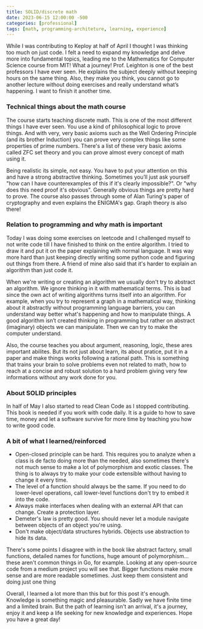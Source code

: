 ```yaml
---
title: SOLID/discrete math
date: 2023-06-15 12:00:00 -500
categories: [professional]
tags: [math, programming-architeture, learning, experience]
---
```


While I was contributing to Keploy at half of April I thought I was thinking too much on just code. I felt a need to expand my knowledge and delve more into fundamental topics, leading me to the Mathematics for Computer Science course from MIT! What a journey! Prof. Leighton is one of the best professors I have ever seen. He explains the subject deeply without keeping hours on the same thing. Also, they make you think, you cannot go to another lecture without doing exercises and really understand what’s happening. I want to finish it another time.

### Technical things about the math course
The course starts teaching discrete math. This is one of the most different things I have ever seen. You use a kind of philosophical logic to prove things. And with very, very basic axioms such as the Well Ordering Principle (and its brother Induction) you can prove very complex things like some properties of prime numbers. There's a list of these very basic axioms called ZFC set theory and you can prove almost every concept of math using it.

Being realistic its simple, not easy. You have to put your attention on this and have a strong abstractive thinking. Sometimes you’ll just ask yourself "how can I have counterexamples of this if it's clearly impossible?". Or "why does this need proof it's obvious". Generally obvious things are pretty hard to prove. The course also passes through some of Alan Turing's paper of cryptography and even explains the ENIGMA's gap. Graph theory is also there!

### Relation to programming and why math is important
Today I was doing some exercises on leetcode and I challenged myself to not write code till I have finished to think on the entire algorithm. I tried to draw it and put it on the paper explaining with normal language. It was way more hard than just keeping directly writing some python code and figuring out things from there. A friend of mine also said that it's harder to explain an algorithm than just code it.

When we're writing or creating an algorithm we usually don't try to abstract an algorithm. We ignore thinking in it with mathematical terms. This is bad since the own act of writing algorithms turns itself into an algorithm. For example, when you try to represent a graph in a mathematical way, thinking about it abstractly without programming language barriers, you can understand way better what's happening and how to manipulate things. A good algorithm isn’t created thinking in programming but rather on abstract (imaginary) objects we can manipulate. Then we can try to make the computer understand.

Also, the course teaches you about argument, reasoning, logic, these ares important abilites. But its not just about learn, its about pratice, put it in a paper and make things works following a rational path. This is something that trains your brain to solve problems even not related to math, how to reach at a concise and robust solution to a hard problem giving very few informations without any work done for you.

### About SOLID principles
In half of May I also started to read Clean Code as I stopped contributing. This book is needed if you work with code daily. It is a guide to how to save time, money and let a software survive for more time by teaching you how to write good code. 

### A bit of what I learned/reinforced
 - Open-closed principle can be hard. This requires you to analyze when a class is de facto doing more than the needed, also sometimes there's not much sense to make a lot of polymorphism and exotic classes. The thing is to always try to make your code extensible without having to change it every time.
 - The level of a function should always be the same. If you need to do lower-level operations, call lower-level functions don't try to embed it into the code.
 - Always make interfaces when dealing with an external API that can change. Create a protection layer.
 - Demeter's law is pretty good. You should never let a module navigate between objects of an object you're using.
 - Don't make object/data structures hybrids. Objects use abstraction to hide its data.

There's some points I disagree with in the book like abstract factory, small functions, detailed names for functions, huge amount of polymorphism… these aren't common things in Go, for example. Looking at any open-source code from a medium project you will see that. Bigger functions make more sense and are more readable sometimes. Just keep them consistent and doing just one thing

Overall, I learned a lot more than this but for this post it's enough. Knowledge is something magic and pleasurable. Sadly we have finite time and a limited brain. But the path of learning isn't an arrival, it's a journey, enjoy it and keep a life seeking for new knowledge and experiences. Hope you have a great day! 














